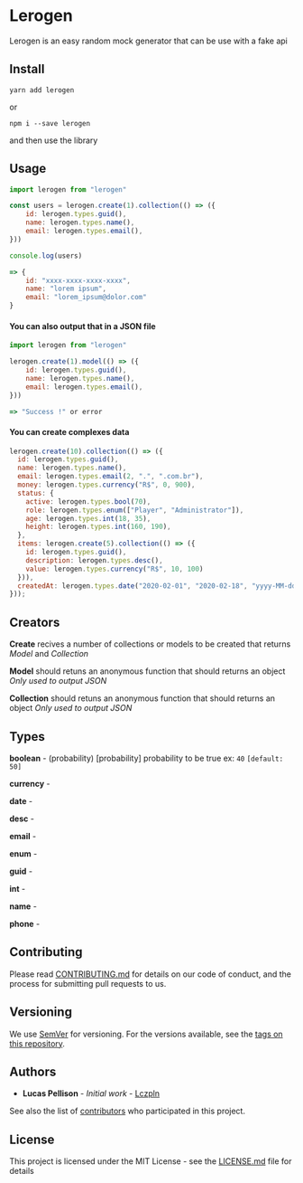 # Lerogen

Lerogen is an easy random mock generator that can be use with a fake api

## Install

```
yarn add lerogen
```

or

```
npm i --save lerogen
```

and then use the library

## Usage

```js
import lerogen from "lerogen"

const users = lerogen.create(1).collection(() => ({
    id: lerogen.types.guid(),
    name: lerogen.types.name(),
    email: lerogen.types.email(),
}))

console.log(users)

=> {
    id: "xxxx-xxxx-xxxx-xxxx",
    name: "lorem ipsum",
    email: "lorem_ipsum@dolor.com"
}
```

#### You can also output that in a JSON file


```js
import lerogen from "lerogen"

lerogen.create(1).model(() => ({
    id: lerogen.types.guid(),
    name: lerogen.types.name(),
    email: lerogen.types.email(),
}))

=> "Success !" or error
```

#### You can create complexes data

```js
lerogen.create(10).collection(() => ({
  id: lerogen.types.guid(),
  name: lerogen.types.name(),
  email: lerogen.types.email(2, ".", ".com.br"),
  money: lerogen.types.currency("R$", 0, 900),
  status: {
    active: lerogen.types.bool(70),
    role: lerogen.types.enum(["Player", "Administrator"]),
    age: lerogen.types.int(18, 35),
    height: lerogen.types.int(160, 190),
  },
  items: lerogen.create(5).collection(() => ({
    id: lerogen.types.guid(),
    description: lerogen.types.desc(),
    value: lerogen.types.currency("R$", 10, 100)
  })),
  createdAt: lerogen.types.date("2020-02-01", "2020-02-18", "yyyy-MM-dd HH:mm")
}));
```

## Creators

**Create** recives a number of collections or models to be created that returns *Model* and *Collection*

**Model** should retuns an anonymous function that should returns an object *Only used to output JSON*

**Collection** should retuns an anonymous function that should returns an object *Only used to output JSON*

## Types

**boolean** - (probability) [probability] probability to be true ex: `40` `[default: 50]`

**currency** -

**date** -

**desc** -

**email** -

**enum** -

**guid** -

**int** -

**name** -

**phone** -

## Contributing

Please read [CONTRIBUTING.md](https://gist.github.com/PurpleBooth/b24679402957c63ec426) for details on our code of conduct, and the process for submitting pull requests to us.

## Versioning

We use [SemVer](http://semver.org/) for versioning. For the versions available, see the [tags on this repository](https://github.com/your/project/tags). 

## Authors

* **Lucas Pellison** - *Initial work* - [Lczpln](https://github.com/lczpln)

See also the list of [contributors](https://github.com/your/project/contributors) who participated in this project.

## License

This project is licensed under the MIT License - see the [LICENSE.md](LICENSE.md) file for details
